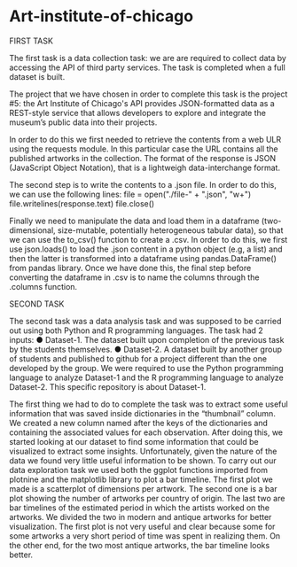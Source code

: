 # Art-institute-of-chicago

FIRST TASK

The first task is a data collection task: we are are required to collect data by accessing the API of third party services. The task is completed when a full dataset is built.

The project that we have chosen in order to complete this task is the project #5: the Art Institute of Chicago's API provides JSON-formatted data as a REST-style service that allows developers to explore and integrate the museum’s public data into their projects.

In order to do this we first needed to retrieve the contents from a web ULR using the requests module. In this particular case the URL contains all the published artworks in the collection. The format of the response is JSON (JavaScript Object Notation), that is a lightweigh data-interchange format.

The second step is to write the contents to a .json file. In order to do this, we can use the following lines:
file = open("./file-" + ".json", "w+")
file.writelines(response.text)
file.close()

Finally we need to manipulate the data and load them in a dataframe (two-dimensional, size-mutable, potentially heterogeneous tabular data), so that we can use the to_csv() function to create a .csv.
In order to do this, we first use json.loads() to load the .json content in a python object (e.g, a list) and then the latter is transformed into a dataframe using pandas.DataFrame() from pandas library. Once we have done this, the final step before converting the dataframe in .csv is to name the columns through the .columns function.



SECOND TASK

The second task was a data analysis task and was supposed to be carried out using both Python and R programming languages. The task had 2 inputs: ● Dataset-1. The dataset built upon completion of the previous task by the students themselves. ● Dataset-2. A dataset built by another group of students and published to github for a project different than the one developed by the group. We were required to use the Python programming language to analyze Dataset-1 and the R programming language to analyze Dataset-2. 
This specific repository is about Dataset-1.

The first thing we had to do to complete the task was to extract some useful information that was saved inside dictionaries in the “thumbnail” column. We created a new column named after the keys of the dictionaries and containing the associated values for each observation.
After doing this, we started looking at our dataset to find some information that could be visualized to extract some insights. Unfortunately, given the nature of the data we found very little useful information to be shown.
To carry out our data exploration task we used both the ggplot functions imported from plotnine and the matplotlib library to plot a bar timeline.
The first plot we made is a scatterplot of dimensions per artwork. 
The second one is a bar plot showing the number of artworks per country of origin.
The last two are bar timelines of the estimated period in which the artists worked on the artworks. We divided the two in modern and antique artworks for better visualization. The first plot is not very useful and clear because some for some artworks a very short period of time was spent in realizing them. On the other end, for the two most antique artworks, the bar timeline looks better. 
